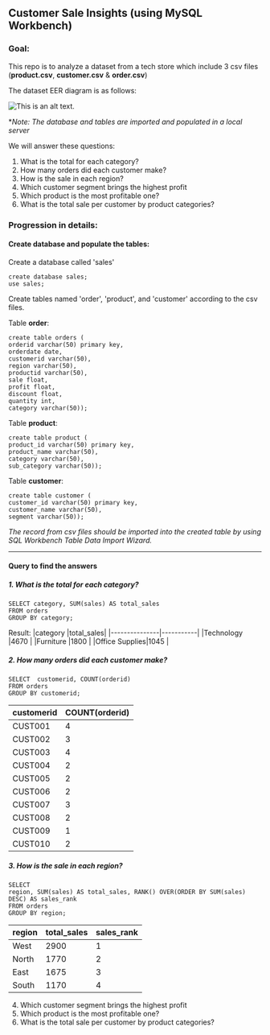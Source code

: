 ## Customer Sale Insights (using MySQL Workbench)

### Goal:

This repo is to analyze a dataset from a tech store which include 3 csv files (**product.csv**, **customer.csv** & **order.csv**)

The dataset EER diagram is as follows:

![This is an alt text.](https://github.com/DongVND/SQL-project-1/blob/main/sales%20analyst%20eer%20diagram.png)

**Note: The database and tables are imported and populated in a local server*

We will answer these questions:
1. What is the total for each category?
2. How many orders did each customer make?
3. How is the sale in each region?
4. Which customer segment brings the highest profit
5. Which product is the most profitable one?
6. What is the total sale per customer by product categories?


### Progression in details:
#### Create database and populate the tables:

Create a database called 'sales'
```
create database sales;
use sales;
```

Create tables named 'order', 'product', and 'customer' according to the csv files.

Table **order**:
```
create table orders (
orderid varchar(50) primary key,
orderdate date,
customerid varchar(50),
region varchar(50), 
productid varchar(50),
sale float,
profit float,
discount float, 
quantity int, 
category varchar(50));
```
Table **product**:
```
create table product (
product_id varchar(50) primary key,
product_name varchar(50),
category varchar(50),
sub_category varchar(50));
```
Table **customer**:
```
create table customer (
customer_id varchar(50) primary key,
customer_name varchar(50),
segment varchar(50));
```

*The record from csv files should be imported into the created table by using SQL Workbench Table Data Import Wizard.*

---


#### Query to find the answers

##### 1. What is the total for each category?
```
SELECT category, SUM(sales) AS total_sales
FROM orders
GROUP BY category;
```
Result:
|category       |total_sales|
|---------------|-----------|
|Technology     |4670       |
|Furniture      |1800       |
|Office Supplies|1045       |

##### 2. How many orders did each customer make?

```
SELECT  customerid, COUNT(orderid)
FROM orders
GROUP BY customerid;
```

|customerid     |COUNT(orderid)|
|---------------|--------------|
|CUST001        |4             |
|CUST002        |3             |
|CUST003        |4             |
|CUST004        |2             |
|CUST005        |2             |
|CUST006        |2             |
|CUST007        |3             |
|CUST008        |2             |
|CUST009        |1             |
|CUST010        |2             |

##### 3. How is the sale in each region?
```
SELECT 
region, SUM(sales) AS total_sales, RANK() OVER(ORDER BY SUM(sales) DESC) AS sales_rank
FROM orders
GROUP BY region;
```

|region|total_sales|sales_rank|
|------|-----------|----------|
|West  |2900       |1         |
|North |1770       |2         |
|East  |1675       |3         |
|South |1170       |4         |

4. Which customer segment brings the highest profit
5. Which product is the most profitable one?
6. What is the total sale per customer by product categories?
